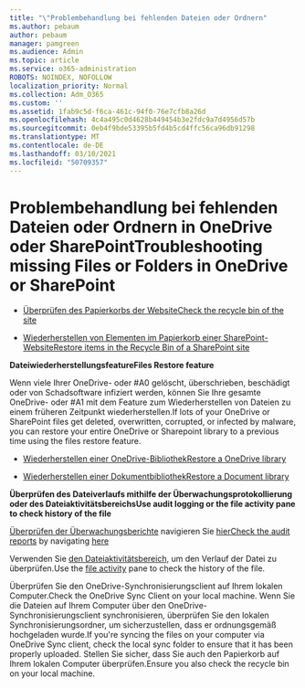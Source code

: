 ```yaml
---
title: "\"Problembehandlung bei fehlenden Dateien oder Ordnern"
ms.author: pebaum
author: pebaum
manager: pamgreen
ms.audience: Admin
ms.topic: article
ms.service: o365-administration
ROBOTS: NOINDEX, NOFOLLOW
localization_priority: Normal
ms.collection: Adm_O365
ms.custom: ''
ms.assetid: 1fab9c5d-f6ca-461c-94f0-76e7cfb8a26d
ms.openlocfilehash: 4c4a495c0d4628b449454b3e2fdc9a7d4956d57b
ms.sourcegitcommit: 0eb4f9bde53395b5fd4b5cd4ffc56ca96db91298
ms.translationtype: MT
ms.contentlocale: de-DE
ms.lasthandoff: 03/10/2021
ms.locfileid: "50709357"
---
```

# <a name="troubleshooting-missing-files-or-folders-in-onedrive-or-sharepoint"></a><span data-ttu-id="70b16-102">Problembehandlung bei fehlenden Dateien oder Ordnern in OneDrive oder SharePoint</span><span class="sxs-lookup"><span data-stu-id="70b16-102">Troubleshooting missing Files or Folders in OneDrive or SharePoint</span></span>

- [<span data-ttu-id="70b16-103">Überprüfen des Papierkorbs der Website</span><span class="sxs-lookup"><span data-stu-id="70b16-103">Check the recycle bin of the site</span></span>](https://support.microsoft.com/office/restore-items-in-the-recycle-bin-that-were-deleted-from-sharepoint-or-teams-6df466b6-55f2-4898-8d6e-c0dff851a0be)

- [<span data-ttu-id="70b16-104">Wiederherstellen von Elementen im Papierkorb einer SharePoint-Website</span><span class="sxs-lookup"><span data-stu-id="70b16-104">Restore items in the Recycle Bin of a SharePoint site</span></span>](https://support.office.com/article/Restore-deleted-files-or-folders-in-OneDrive-949ada80-0026-4db3-a953-c99083e6a84f)



<span data-ttu-id="70b16-105">**Dateiwiederherstellungsfeature**</span><span class="sxs-lookup"><span data-stu-id="70b16-105">**Files Restore feature**</span></span>

<span data-ttu-id="70b16-106">Wenn viele Ihrer OneDrive- oder #A0 gelöscht, überschrieben, beschädigt oder von Schadsoftware infiziert werden, können Sie Ihre gesamte OneDrive- oder #A1 mit dem Feature zum Wiederherstellen von Dateien zu einem früheren Zeitpunkt wiederherstellen.</span><span class="sxs-lookup"><span data-stu-id="70b16-106">If lots of your OneDrive or SharePoint files get deleted, overwritten, corrupted, or infected by malware, you can restore your entire OneDrive or Sharepoint library to a previous time using the files restore feature.</span></span>

- [<span data-ttu-id="70b16-107">Wiederherstellen einer OneDrive-Bibliothek</span><span class="sxs-lookup"><span data-stu-id="70b16-107">Restore a OneDrive library</span></span>](https://support.office.com/article/restore-your-onedrive-fa231298-759d-41cf-bcd0-25ac53eb8a15)

- [<span data-ttu-id="70b16-108">Wiederherstellen einer Dokumentbibliothek</span><span class="sxs-lookup"><span data-stu-id="70b16-108">Restore a Document library</span></span>](https://support.office.com/article/restore-a-document-library-317791c3-8bd0-4dfd-8254-3ca90883d39a)

<span data-ttu-id="70b16-109">**Überprüfen des Dateiverlaufs mithilfe der Überwachungsprotokollierung oder des Dateiaktivitätsbereichs**</span><span class="sxs-lookup"><span data-stu-id="70b16-109">**Use audit logging or the file activity pane to check history of the file**</span></span>

<span data-ttu-id="70b16-110">[Überprüfen der Überwachungsberichte](https://docs.microsoft.com/microsoft-365/compliance/search-the-audit-log-in-security-and-compliance) </a> navigieren Sie [hier](https://protection.office.com/#/unifiedauditlog)</span><span class="sxs-lookup"><span data-stu-id="70b16-110">[Check the audit reports](https://docs.microsoft.com/microsoft-365/compliance/search-the-audit-log-in-security-and-compliance)</a> by navigating [here](https://protection.office.com/#/unifiedauditlog)</span></span>

<span data-ttu-id="70b16-111">Verwenden Sie [den Dateiaktivitätsbereich,](https://support.office.com/article/File-activity-in-a-document-library-6105ecda-1dd0-4f6f-9542-102bf5c0ffe0) um den Verlauf der Datei zu überprüfen.</span><span class="sxs-lookup"><span data-stu-id="70b16-111">Use the [file activity](https://support.office.com/article/File-activity-in-a-document-library-6105ecda-1dd0-4f6f-9542-102bf5c0ffe0) pane to check the history of the file.</span></span>

<span data-ttu-id="70b16-112">Überprüfen Sie den OneDrive-Synchronisierungsclient auf Ihrem lokalen Computer.</span><span class="sxs-lookup"><span data-stu-id="70b16-112">Check the OneDrive Sync Client on your local machine.</span></span>  <span data-ttu-id="70b16-113">Wenn Sie die Dateien auf Ihrem Computer über den OneDrive-Synchronisierungsclient synchronisieren, überprüfen Sie den lokalen Synchronisierungsordner, um sicherzustellen, dass er ordnungsgemäß hochgeladen wurde.</span><span class="sxs-lookup"><span data-stu-id="70b16-113">If you're syncing the files on your computer via OneDrive Sync client, check the local sync folder to ensure that it has been properly uploaded.</span></span> <span data-ttu-id="70b16-114">Stellen Sie sicher, dass Sie auch den Papierkorb auf Ihrem lokalen Computer überprüfen.</span><span class="sxs-lookup"><span data-stu-id="70b16-114">Ensure you also check the recycle bin on your local machine.</span></span>



